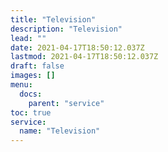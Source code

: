 ```yaml
---
title: "Television"
description: "Television"
lead: ""
date: 2021-04-17T18:50:12.037Z
lastmod: 2021-04-17T18:50:12.037Z
draft: false
images: []
menu:
  docs:
    parent: "service"
toc: true
service:
  name: "Television"
---
```

